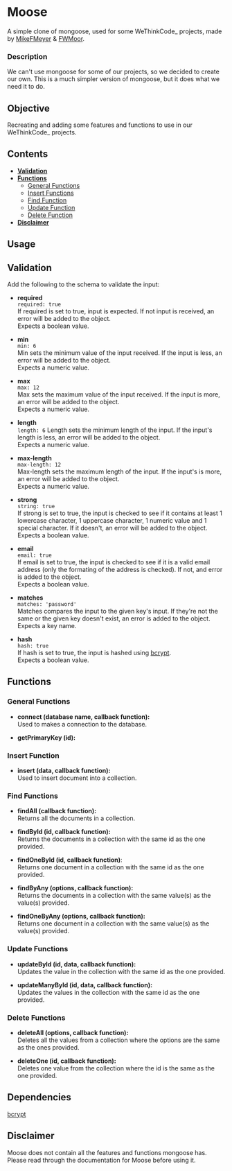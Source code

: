 # **Moose**

A simple clone of mongoose, used for some WeThinkCode_ projects, made by [MikeFMeyer](https://github.com/mikefmeyer) & [FWMoor](https://github.com/FWMoor).

### **Description**

We can't use mongoose for some of our projects, so we decided to create our own. This is a much simpler version of mongoose, but it does what we need it to do.

## **Objective**

Recreating and adding some features and functions to use in our WeThinkCode_ projects.  

## **Contents**  
* [**Validation**](#validation)
* [**Functions**](#functions)
  + [General Functions](#general-functions)
  + [Insert Functions](#insert-function)
  + [Find Function](#find-functions)
  + [Update Function](#update-functions)
  + [Delete Function](#delete-functions)
* [**Disclaimer**](#disclaimer)

## **Usage**

## **Validation**  
Add the following to the schema to validate the input:  

- **required**  
  ```required: true```  
  If required is set to true, input is expected. If not input is received, an error will be added to the object.  
  Expects a boolean value.  
  
- **min**  
  ```min: 6```  
  Min sets the minimum value of the input received. If the input is less, an error will be added to the object.  
  Expects a numeric value.  
  
- **max**  
  ```max: 12```  
  Max sets the maximum value of the input received. If the input is more, an error will be added to the object.  
  Expects a numeric value.  
  
- **length**  
  ```length: 6```
  Length sets the minimum length of the input. If the input's length is less, an error will be added to the object.  
  Expects a numeric value.  
  
- **max-length**  
  ```max-length: 12```  
  Max-length sets the maximum length of the input. If the input's is more, an error will be added to the object.  
  Expects a numeric value.  
  
- **strong**  
  ```string: true```  
  If strong is set to true, the input is checked to see if it contains at least 1 lowercase character, 1 uppercase character, 1 numeric value and 1 special character. If it doesn't, an error will be added to the object.  
  Expects a boolean value.  
  
- **email**  
  ```email: true```  
  If email is set to true, the input is checked to see if it is a valid email address (only the formating of the address is checked). If not, and error is added to the object.  
  Expects a boolean value.  
  
- **matches**  
  ```matches: 'password'```  
  Matches compares the input to the given key's input. If they're not the same or the given key doesn't exist, an error is added to the object.  
  Expects a key name.  
  
- **hash**  
  ```hash: true```  
  If hash is set to true, the input is hashed using [bcrypt](https://www.npmjs.com/package/bcrypt).  
  Expects a boolean value.  
  

## **Functions**  

### **General Functions**  

- **connect (database name, callback function):**  
  Used to makes a connection to the database.  
  
- **getPrimaryKey (id):**  

### **Insert Function**

- **insert (data, callback function):**  
  Used to insert document into a collection.

### **Find Functions**

- **findAll (callback function):**  
  Returns all the documents in a collection.  
  
- **findById (id, callback function):**  
  Returns the documents in a collection with the same id as the one provided.  
  
- **findOneById (id, callback function)**:  
  Returns one document in a collection with the same id as the one provided.  
  
- **findByAny (options, callback function):**  
  Returns the documents in a collection with the same value(s) as the value(s) provided.  
  
- **findOneByAny (options, callback function):**  
  Returns one document in a collection with the same value(s) as the value(s) provided.  

### **Update Functions**

- **updateById (id, data, callback function):**  
  Updates the value in the collection with the same id as the one provided.  
  
- **updateManyById (id, data, callback function):**  
  Updates the values in the collection with the same id as the one provided.  

### **Delete Functions**

- **deleteAll (options, callback function):**  
  Deletes all the values from a collection where the options are the same as the ones provided.  
  
- **deleteOne (id, callback function):**  
  Deletes one value from the collection where the id is the same as the one provided.  

## Dependencies  

[bcrypt](https://www.npmjs.com/package/bcrypt)  


## Disclaimer  

Moose does not contain all the features and functions mongoose has. Please read through the documentation for Moose before using it.

